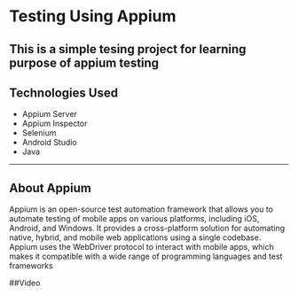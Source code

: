 # Testing Using Appium

This is a simple tesing project for learning purpose of appium testing
---

## Technologies Used
 * Appium Server
 * Appium Inspector
 * Selenium
 * Android Studio
 * Java
 ---

## About Appium
Appium is an open-source test automation framework that allows you to automate testing of mobile apps on various platforms, including iOS, Android, and Windows. It provides a cross-platform solution for automating native, hybrid, and mobile web applications using a single codebase. Appium uses the WebDriver protocol to interact with mobile apps, which makes it compatible with a wide range of programming languages and test frameworks

##Video
